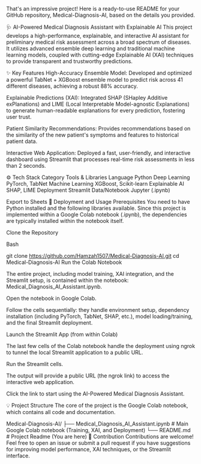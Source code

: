 That's an impressive project! Here is a ready-to-use README for your GitHub repository, Medical-Diagnosis-AI, based on the details you provided.

🩺 AI-Powered Medical Diagnosis Assistant with Explainable AI
This project develops a high-performance, explainable, and interactive AI assistant for preliminary medical risk assessment across a broad spectrum of diseases. It utilizes advanced ensemble deep learning and traditional machine learning models, coupled with cutting-edge Explainable AI (XAI) techniques to provide transparent and trustworthy predictions.

✨ Key Features
High-Accuracy Ensemble Model: Developed and optimized a powerful TabNet + XGBoost ensemble model to predict risk across 41 different diseases, achieving a robust 88% accuracy.

Explainable Predictions (XAI): Integrated SHAP (SHapley Additive exPlanations) and LIME (Local Interpretable Model-agnostic Explanations) to generate human-readable explanations for every prediction, fostering user trust.

Patient Similarity Recommendations: Provides recommendations based on the similarity of the new patient's symptoms and features to historical patient data.

Interactive Web Application: Deployed a fast, user-friendly, and interactive dashboard using Streamlit that processes real-time risk assessments in less than 2 seconds.

⚙️ Tech Stack
Category	Tools & Libraries
Language	Python
Deep Learning	PyTorch, TabNet
Machine Learning	XGBoost, Scikit-learn
Explainable AI	SHAP, LIME
Deployment	Streamlit
Data/Notebook	Jupyter (.ipynb)

Export to Sheets
🚀 Deployment and Usage
Prerequisites
You need to have Python installed and the following libraries available. Since this project is implemented within a Google Colab notebook (.ipynb), the dependencies are typically installed within the notebook itself.

Clone the Repository

Bash

git clone https://github.com/Hamzah1507/Medical-Diagnosis-AI.git
cd Medical-Diagnosis-AI
Run the Colab Notebook

The entire project, including model training, XAI integration, and the Streamlit setup, is contained within the notebook: Medical_Diagnosis_AI_Assistant.ipynb.

Open the notebook in Google Colab.

Follow the cells sequentially: they handle environment setup, dependency installation (including PyTorch, TabNet, SHAP, etc.), model loading/training, and the final Streamlit deployment.

Launch the Streamlit App (from within Colab)

The last few cells of the Colab notebook handle the deployment using ngrok to tunnel the local Streamlit application to a public URL.

Run the Streamlit cells.

The output will provide a public URL (the ngrok link) to access the interactive web application.

Click the link to start using the AI-Powered Medical Diagnosis Assistant.

💡 Project Structure
The core of the project is the Google Colab notebook, which contains all code and documentation.

Medical-Diagnosis-AI/
├── Medical_Diagnosis_AI_Assistant.ipynb   # Main Google Colab notebook (Training, XAI, and Deployment)
└── README.md                              # Project Readme (You are here)
🤝 Contribution
Contributions are welcome! Feel free to open an issue or submit a pull request if you have suggestions for improving model performance, XAI techniques, or the Streamlit interface.

